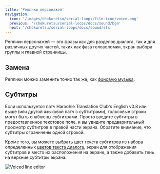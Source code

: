 ```yaml
---
title: 'Реплики персонажей'
navigation:
  icon: '/images/chokuretsu/serial-loops/file-icon/voice.png'
  previous: '/chokuretsu/serial-loops/docs/sound/bgm'
  next: '/chokuretsu/serial-loops/docs/sound/sfx'
---
```


Реплики персонажей — это фразы как для разделов диалога, так и для различных других частей, таких как фаза головоломки, экран выбора группы и главной страниицы.

## Замена
Реплики можно заменить точно так же, как [фоновую музыка](./bgm).

## Субтитры
Если используется патч Haroohie Translation Club's English v0.8 или выше (или другой языковой патч с субтитрами), голосовые строки могут быть снабжены субтитрами. Просто введите субтитры
в предоставленное текстовое поле, и вы увидите предварительный просмотр субтитров в правой части экрана. Обратите внимание, что субтитры ограничены одной строкой.

Кроме того, вы можете выбрать цвет текста субтитров из набора определенных [цветов текста диалога](../misc/dialogue-colors), экран для отображения субтитров и место их расположения на экране, а также
добавить тень на верхние субтитры экрана.

![Voiced line editor](/images/chokuretsu/serial-loops/voice-subtitle-editing.png)